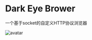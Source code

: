 # Dark Eye Brower

一个基于socket的自定义HTTP协议浏览器

![avatar](https://github.com/dalision/Dark-Eye-Brower/tree/main/images/%E6%BC%94%E7%A4%BA.gif)

